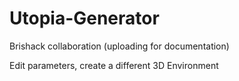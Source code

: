 # Utopia-Generator
Brishack collaboration (uploading for documentation)

Edit parameters, create a different 3D Environment 
